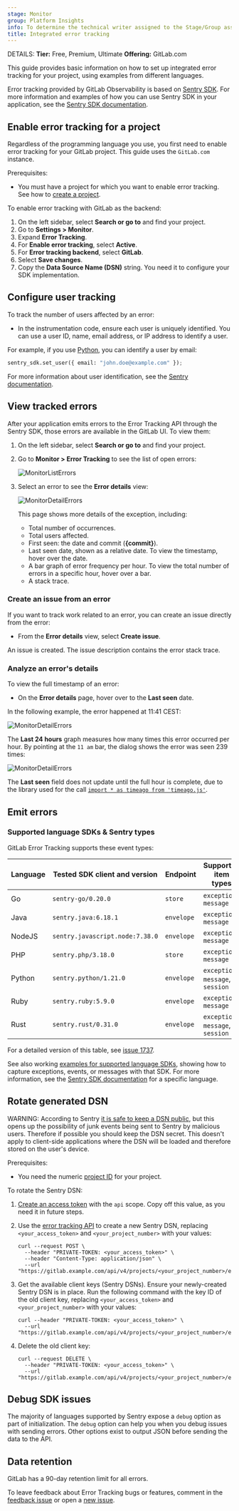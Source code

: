 ```yaml
---
stage: Monitor
group: Platform Insights
info: To determine the technical writer assigned to the Stage/Group associated with this page, see https://handbook.gitlab.com/handbook/product/ux/technical-writing/#assignments
title: Integrated error tracking
---
```


DETAILS:
**Tier:** Free, Premium, Ultimate
**Offering:** GitLab.com

This guide provides basic information on how to set up integrated error tracking for
your project, using examples from different languages.

Error tracking provided by GitLab Observability is based on
[Sentry SDK](https://docs.sentry.io/).
For more information and examples of how you can use Sentry SDK in your application,
see the [Sentry SDK documentation](https://docs.sentry.io/platforms/).

## Enable error tracking for a project

Regardless of the programming language you use, you first need to enable error tracking
for your GitLab project. This guide uses the `GitLab.com` instance.

Prerequisites:

- You must have a project for which you want to enable error tracking.
  See how to [create a project](../user/project/index.md).

To enable error tracking with GitLab as the backend:

1. On the left sidebar, select **Search or go to** and find your project.
1. Go to **Settings > Monitor**.
1. Expand **Error Tracking**.
1. For **Enable error tracking**, select **Active**.
1. For **Error tracking backend**, select **GitLab**.
1. Select **Save changes**.
1. Copy the **Data Source Name (DSN)** string. You need it to configure your SDK implementation.

## Configure user tracking

To track the number of users affected by an error:

- In the instrumentation code, ensure each user is uniquely identified.
  You can use a user ID, name, email address, or IP address to identify a user.

For example, if you use
[Python](https://docs.sentry.io/platforms/python/enriching-events/identify-user/),
you can identify a user by email:

```python
sentry_sdk.set_user({ email: "john.doe@example.com" });
```

For more information about user identification, see the [Sentry documentation](https://docs.sentry.io/).

## View tracked errors

After your application emits errors to the Error Tracking API through the Sentry SDK,
those errors are available in the GitLab UI. To view them:

1. On the left sidebar, select **Search or go to** and find your project.
1. Go to **Monitor > Error Tracking** to see the list of open errors:

   ![MonitorListErrors](img/list_errors_v16_0.png)

1. Select an error to see the **Error details** view:

   ![MonitorDetailErrors](img/detail_errors_v16_0.png)

   This page shows more details of the exception, including:

   - Total number of occurrences.
   - Total users affected.
   - First seen: the date and commit (**{commit}**).
   - Last seen date, shown as a relative date. To view the timestamp, hover over the date.
   - A bar graph of error frequency per hour. To view the total number of errors in a specific hour, hover over a bar.
   - A stack trace.

### Create an issue from an error

If you want to track work related to an error, you can create an issue directly from the error:

- From the **Error details** view, select **Create issue**.

An issue is created. The issue description contains the error stack trace.

### Analyze an error's details

To view the full timestamp of an error:

- On the **Error details** page, hover over to the **Last seen** date.

In the following example, the error happened at 11:41 CEST:

![MonitorDetailErrors](img/last_seen_v16.10.png)

The **Last 24 hours** graph measures how many times this error occurred per hour.
By pointing at the `11 am` bar, the dialog shows the error was seen 239 times:

![MonitorDetailErrors](img/error_bucket_v16.10.png)

The **Last seen** field does not update until the full hour is complete, due to
the library used for the call
[`import * as timeago from 'timeago.js'`](https://gitlab.com/gitlab-org/gitlab/-/blob/master/app/assets/javascripts/lib/utils/datetime/timeago_utility.js#L1).

## Emit errors

### Supported language SDKs & Sentry types

GitLab Error Tracking supports these event types:

| Language | Tested SDK client and version   | Endpoint   | Supported item types              |
| -------- | ------------------------------- | ---------- | --------------------------------- |
| Go       | `sentry-go/0.20.0`              | `store`    | `exception`, `message`            |
| Java     | `sentry.java:6.18.1`            | `envelope` | `exception`, `message`            |
| NodeJS   | `sentry.javascript.node:7.38.0` | `envelope` | `exception`, `message`            |
| PHP      | `sentry.php/3.18.0`             | `store`    | `exception`, `message`            |
| Python   | `sentry.python/1.21.0`          | `envelope` | `exception`, `message`, `session` |
| Ruby     | `sentry.ruby:5.9.0`             | `envelope` | `exception`, `message`            |
| Rust     | `sentry.rust/0.31.0`            | `envelope` | `exception`, `message`, `session` |

For a detailed version of this table, see
[issue 1737](https://gitlab.com/gitlab-org/opstrace/opstrace/-/issues/1737).

See also working [examples for supported language SDKs](https://gitlab.com/gitlab-org/opstrace/opstrace/-/tree/main/test/sentry-sdk/testdata/supported-sdk-clients), showing how to capture exceptions, events, or messages with that SDK.
For more information, see the [Sentry SDK documentation](https://docs.sentry.io/) for a specific language.

## Rotate generated DSN

WARNING:
According to Sentry [it is safe to keep a DSN public](https://docs.sentry.io/concepts/key-terms/dsn-explainer/#dsn-utilization), but this opens up the possibility of junk events being sent to Sentry by malicious users. Therefore if possible you should keep the DSN secret. This doesn't apply to client-side applications where the DSN will be loaded and therefore stored on the user's device.

Prerequisites:

- You need the numeric [project ID](../user/project/working_with_projects.md#access-a-project-by-using-the-project-id)
  for your project.

To rotate the Sentry DSN:

1. [Create an access token](../user/profile/personal_access_tokens.md#create-a-personal-access-token)
   with the `api` scope. Copy off this value, as you need it in future steps.
1. Use the [error tracking API](../api/error_tracking.md) to create a new Sentry DSN,
   replacing `<your_access_token>` and `<your_project_number>` with your values:

   ```shell
   curl --request POST \
     --header "PRIVATE-TOKEN: <your_access_token>" \
     --header "Content-Type: application/json" \
     --url "https://gitlab.example.com/api/v4/projects/<your_project_number>/error_tracking/client_keys"
   ```

1. Get the available client keys (Sentry DSNs). Ensure your newly-created Sentry DSN
   is in place. Run the following command with the key ID of the old client key, replacing `<your_access_token>`
   and `<your_project_number>` with your values:

   ```shell
   curl --header "PRIVATE-TOKEN: <your_access_token>" \
     --url "https://gitlab.example.com/api/v4/projects/<your_project_number>/error_tracking/client_keys"
   ```

1. Delete the old client key:

   ```shell
   curl --request DELETE \
     --header "PRIVATE-TOKEN: <your_access_token>" \
     --url "https://gitlab.example.com/api/v4/projects/<your_project_number>/error_tracking/client_keys/<key_id>"
   ```

## Debug SDK issues

The majority of languages supported by Sentry expose a `debug` option as part
of initialization. The `debug` option can help you when you debug issues with
sending errors. Other options exist to output JSON before sending the data to the API.

## Data retention

GitLab has a 90-day retention limit for all errors.

To leave feedback about Error Tracking bugs or features, comment in the
[feedback issue](https://gitlab.com/gitlab-org/opstrace/opstrace/-/issues/2362) or open a
[new issue](https://gitlab.com/gitlab-org/opstrace/opstrace/-/issues/new).
